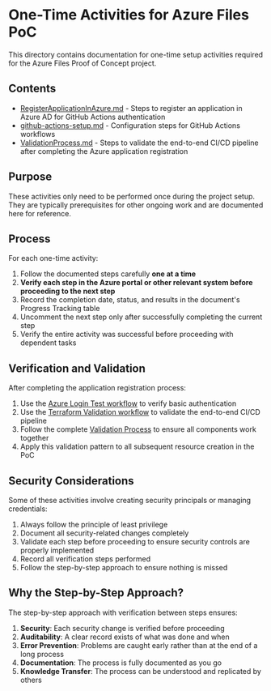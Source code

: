 # One-Time Activities for Azure Files PoC

This directory contains documentation for one-time setup activities required for the Azure Files Proof of Concept project.

## Contents

- [RegisterApplicationInAzure.md](RegisterApplicationInAzure.md) - Steps to register an application in Azure AD for GitHub Actions authentication
- [github-actions-setup.md](github-actions-setup.md) - Configuration steps for GitHub Actions workflows
- [ValidationProcess.md](ValidationProcess.md) - Steps to validate the end-to-end CI/CD pipeline after completing the Azure application registration

## Purpose

These activities only need to be performed once during the project setup. They are typically prerequisites for other ongoing work and are documented here for reference.

## Process

For each one-time activity:

1. Follow the documented steps carefully **one at a time**
2. **Verify each step in the Azure portal or other relevant system before proceeding to the next step**
3. Record the completion date, status, and results in the document's Progress Tracking table
4. Uncomment the next step only after successfully completing the current step
5. Verify the entire activity was successful before proceeding with dependent tasks

## Verification and Validation

After completing the application registration process:

1. Use the [Azure Login Test workflow](../../.github/workflows/azure-login-test.yml) to verify basic authentication
2. Use the [Terraform Validation workflow](../../.github/workflows/terraform-validation.yml) to validate the end-to-end CI/CD pipeline
3. Follow the complete [Validation Process](ValidationProcess.md) to ensure all components work together
4. Apply this validation pattern to all subsequent resource creation in the PoC

## Security Considerations

Some of these activities involve creating security principals or managing credentials:

1. Always follow the principle of least privilege
2. Document all security-related changes completely
3. Validate each step before proceeding to ensure security controls are properly implemented
4. Record all verification steps performed
5. Follow the step-by-step approach to ensure nothing is missed

## Why the Step-by-Step Approach?

The step-by-step approach with verification between steps ensures:

1. **Security**: Each security change is verified before proceeding
2. **Auditability**: A clear record exists of what was done and when
3. **Error Prevention**: Problems are caught early rather than at the end of a long process
4. **Documentation**: The process is fully documented as you go
5. **Knowledge Transfer**: The process can be understood and replicated by others
